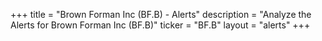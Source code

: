 +++
title = "Brown Forman Inc (BF.B) - Alerts"
description = "Analyze the Alerts for Brown Forman Inc (BF.B)"
ticker = "BF.B"
layout = "alerts"
+++

